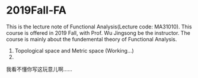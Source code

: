 # 2019Fall-FA
  This is the lecture note of Functional Analysis(Lecture code: MA31010). This course is offered in 2019 Fall, with Prof. Wu Jingsong be the instructor. The course is mainly about the fundemental theory of Functional Analysis.
  
  1. Topological space and Metric space (Working...)
  2. 
我看不懂你写这玩意儿啊……

